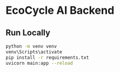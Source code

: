 # EcoCycle AI Backend

## Run Locally
```bash
python -m venv venv
venv\Scripts\activate
pip install -r requirements.txt
uvicorn main:app --reload